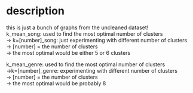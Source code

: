 # description
this is just a bunch of graphs from the uncleaned dataset!  
k_mean_song: used to find the most optimal number of clusters  
  -> k=[number]_song: just experimenting with different number of clusters  
    -> [number] = the number of clusters  
  -> the most optimal would be either 5 or 6 clusters  

k_mean_genre: used to find the most optimal number of clusters   
  ->k=[number]_genre: experimenting with different number of clusters  
    -> [number] = the number of clusters  
  -> the most optimal would be probably 8   
  
